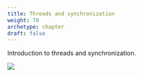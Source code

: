 ```yaml
---
title: Threads and synchronization
weight: 70
archetype: chapter
draft: false
---
```


Introduction to threads and synchronization. 

![](/v1/images/threads-and-synchronization/threads.png?width=600px)

